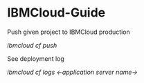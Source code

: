 # IBMCloud-Guide

Push given project to IBMCloud production <br>

<i>ibmcloud cf push</i>

See deployment log <br>

<i>ibmcloud cf logs <-application server name-> </i>
